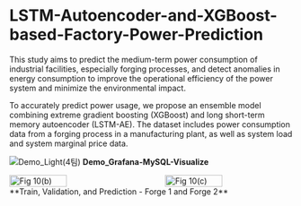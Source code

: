 # LSTM-Autoencoder-and-XGBoost-based-Factory-Power-Prediction
This study aims to predict the medium-term power consumption of industrial facilities, especially forging processes, and detect anomalies in energy consumption to improve the operational efficiency of the power system and minimize the environmental impact.

To accurately predict power usage, we propose an ensemble model combining extreme gradient boosting (XGBoost) and long short-term memory autoencoder (LSTM-AE). The dataset includes power consumption data from a forging process in a manufacturing plant, as well as system load and system marginal price data. 

![Demo_Light(4팀)](https://github.com/YeeunMoon/LSTM-Autoencoder-and-XGBoost-based-Factory-Power-Prediction/assets/64064088/847012b2-94ab-4a92-a3aa-d9acfb49b59b)
<Grafana-MySQL-Visualize>
**Demo_Grafana-MySQL-Visualize**  

<div style="display: flex; justify-content: space-between;">
  <img src="https://github.com/YeeunMoon/LSTM-Autoencoder-and-XGBoost-based-Factory-Power-Prediction/assets/64064088/7543e450-41fc-4e1a-abd9-9c438d61979d" alt="Fig 10(b)" style="width: 45%;">
  <img src="https://github.com/YeeunMoon/LSTM-Autoencoder-and-XGBoost-based-Factory-Power-Prediction/assets/64064088/7543e450-41fc-4e1a-abd9-9c438d61979d" alt="Fig 10(c)" style="width: 45%;">
</div>
**Train, Validation, and Prediction - Forge 1 and Forge 2** 
